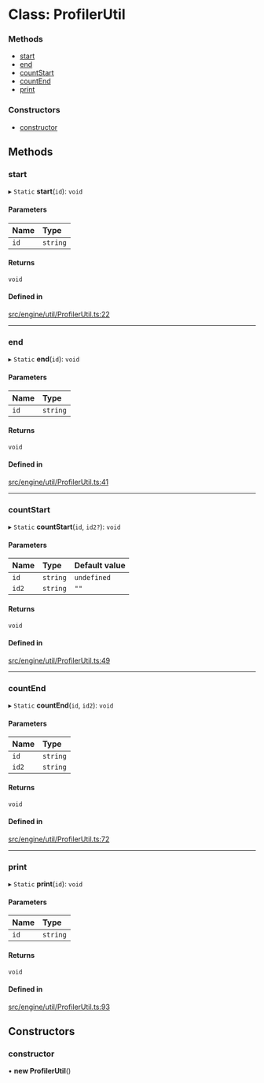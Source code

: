 # Class: ProfilerUtil


### Methods

- [start](ProfilerUtil.md#start)
- [end](ProfilerUtil.md#end)
- [countStart](ProfilerUtil.md#countstart)
- [countEnd](ProfilerUtil.md#countend)
- [print](ProfilerUtil.md#print)

### Constructors

- [constructor](ProfilerUtil.md#constructor)

## Methods

### start

▸ `Static` **start**(`id`): `void`

#### Parameters

| Name | Type |
| :------ | :------ |
| `id` | `string` |

#### Returns

`void`

#### Defined in

[src/engine/util/ProfilerUtil.ts:22](https://github.com/Orillusion/orillusion/blob/main/src/engine/util/ProfilerUtil.ts#L22)

___

### end

▸ `Static` **end**(`id`): `void`

#### Parameters

| Name | Type |
| :------ | :------ |
| `id` | `string` |

#### Returns

`void`

#### Defined in

[src/engine/util/ProfilerUtil.ts:41](https://github.com/Orillusion/orillusion/blob/main/src/engine/util/ProfilerUtil.ts#L41)

___

### countStart

▸ `Static` **countStart**(`id`, `id2?`): `void`

#### Parameters

| Name | Type | Default value |
| :------ | :------ | :------ |
| `id` | `string` | `undefined` |
| `id2` | `string` | `""` |

#### Returns

`void`

#### Defined in

[src/engine/util/ProfilerUtil.ts:49](https://github.com/Orillusion/orillusion/blob/main/src/engine/util/ProfilerUtil.ts#L49)

___

### countEnd

▸ `Static` **countEnd**(`id`, `id2`): `void`

#### Parameters

| Name | Type |
| :------ | :------ |
| `id` | `string` |
| `id2` | `string` |

#### Returns

`void`

#### Defined in

[src/engine/util/ProfilerUtil.ts:72](https://github.com/Orillusion/orillusion/blob/main/src/engine/util/ProfilerUtil.ts#L72)

___

### print

▸ `Static` **print**(`id`): `void`

#### Parameters

| Name | Type |
| :------ | :------ |
| `id` | `string` |

#### Returns

`void`

#### Defined in

[src/engine/util/ProfilerUtil.ts:93](https://github.com/Orillusion/orillusion/blob/main/src/engine/util/ProfilerUtil.ts#L93)

## Constructors

### constructor

• **new ProfilerUtil**()
